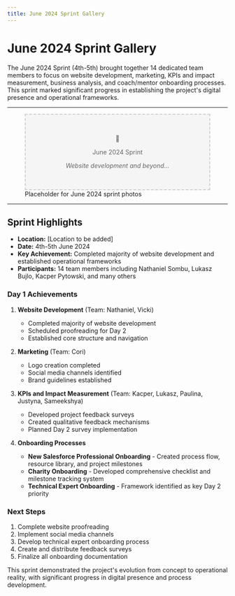 ```yaml
---
title: June 2024 Sprint Gallery
---
```


# June 2024 Sprint Gallery

The June 2024 Sprint (4th-5th) brought together 14 dedicated team members to focus on website development, marketing, KPIs and impact measurement, business analysis, and coach/mentor onboarding processes. This sprint marked significant progress in establishing the project's digital presence and operational frameworks.

---

<div class="sprint-gallery-grid">

  <!-- Add images here as they become available -->
  <!-- 
  <figure class="sprint-image">
    <img src="../../assets/img/june-2024-image-1.jpg" alt="Description of the image">
    <figcaption>Caption for the image.</figcaption>
  </figure>
  
  <figure class="sprint-image">
    <img src="../../assets/img/june-2024-image-2.jpg" alt="Description of the image">
    <figcaption>Caption for the image.</figcaption>
  </figure>
  -->

  <figure class="sprint-image">
    <div style="background: #f5f5f5; border: 2px dashed #ccc; padding: 2rem; text-align: center; color: #666;">
      <p>🚀</p>
      <p>June 2024 Sprint</p>
      <p><em>Website development and beyond...</em></p>
    </div>
    <figcaption>Placeholder for June 2024 sprint photos</figcaption>
  </figure>

</div>

---

## Sprint Highlights

- **Location:** [Location to be added]
- **Date:** 4th-5th June 2024
- **Key Achievement:** Completed majority of website development and established operational frameworks
- **Participants:** 14 team members including Nathaniel Sombu, Lukasz Bujlo, Kacper Pytowski, and many others

### Day 1 Achievements

1. **Website Development** (Team: Nathaniel, Vicki)
   - Completed majority of website development
   - Scheduled proofreading for Day 2
   - Established core structure and navigation

2. **Marketing** (Team: Cori)
   - Logo creation completed
   - Social media channels identified
   - Brand guidelines established

3. **KPIs and Impact Measurement** (Team: Kacper, Lukasz, Paulina, Justyna, Sameekshya)
   - Developed project feedback surveys
   - Created qualitative feedback mechanisms
   - Planned Day 2 survey implementation

4. **Onboarding Processes**
   - **New Salesforce Professional Onboarding** - Created process flow, resource library, and project milestones
   - **Charity Onboarding** - Developed comprehensive checklist and milestone tracking system
   - **Technical Expert Onboarding** - Framework identified as key Day 2 priority

### Next Steps

1. Complete website proofreading
2. Implement social media channels
3. Develop technical expert onboarding process
4. Create and distribute feedback surveys
5. Finalize all onboarding documentation

This sprint demonstrated the project's evolution from concept to operational reality, with significant progress in digital presence and process development. 